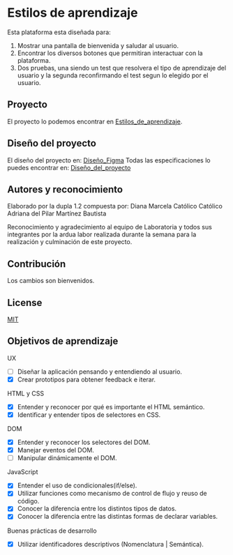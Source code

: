 # Estilos de aprendizaje

Esta plataforma esta diseñada para:
1. Mostrar una pantalla de bienvenida y saludar al usuario.
2. Encontrar los diversos botones que permitiran interactuar con la plataforma.
3. Dos pruebas, una siendo un test que resolvera el tipo de aprendizaje del usuario y la segunda reconfirmando el test segun lo elegido por el usuario.

## Proyecto

El proyecto lo podemos encontrar en [Estilos_de_aprendizaje](https://trivia.dianacatolico.repl.co/).

## Diseño del proyecto

El diseño del proyecto en: [Diseño_Figma](https://www.figma.com/file/rdh8Tet8yMMdTil18EQV74/triviaBoceto?node-id=0%3A1)
Todas las especificaciones lo puedes encontrar en:
[Diseño_del_proyecto](https://www.notion.so/Estilos-de-Aprendizaje-721192547cf047a1aa8cdab6c791567e)

## Autores y reconocimiento

Elaborado por la dupla 1.2 compuesta por:
    Diana Marcela Católico Católico
    Adriana del Pilar Martínez Bautista

Reconocimiento y agradecimiento al equipo de Laboratoria y todos sus integrantes por la ardua labor realizada durante la semana para la realización y culminación de este proyecto.

## Contribución

Los cambios son bienvenidos.

## License
[MIT](https://choosealicense.com/licenses/mit/)

## Objetivos de aprendizaje

UX
- [ ] Diseñar la aplicación pensando y entendiendo al usuario.
- [x] Crear prototipos para obtener feedback e iterar.
 
HTML y CSS
- [x] Entender y reconocer por qué es importante el HTML semántico.
- [x] Identificar y entender tipos de selectores en CSS.
 
DOM
- [x] Entender y reconocer los selectores del DOM.
- [x] Manejar eventos del DOM.
- [ ] Manipular dinámicamente el DOM.
 
JavaScript
- [x] Entender el uso de condicionales(if/else).
- [x] Utilizar funciones como mecanismo de control de flujo y reuso de código.
- [x] Conocer la diferencia entre los distintos tipos de datos.
- [x] Conocer la diferencia entre las distintas formas de declarar variables.
 
Buenas prácticas de desarrollo
- [x] Utilizar identificadores descriptivos (Nomenclatura | Semántica). 

